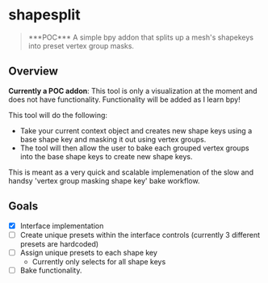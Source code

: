 # shapesplit
> \*\*\*POC\*\*\* A simple bpy addon that splits up a mesh's shapekeys into preset vertex group masks.

## Overview

**Currently a POC addon**: This tool is only a visualization at the moment and does not have functionality. Functionality will be added as I learn bpy!

This tool will do the following: 
* Take your current context object and creates new shape keys using a base shape key and masking it out using vertex groups. 
* The tool will then allow the user to bake each grouped vertex groups into the base shape keys to create new shape keys.

This is meant as a very quick and scalable implemenation of the slow and handsy 'vertex group masking shape key' bake workflow.

## Goals

- [x] Interface implementation
- [ ] Create unique presets within the interface controls (currently 3 different presets are hardcoded)
- [ ] Assign unique presets to each shape key
  - Currently only selects for all shape keys
- [ ] Bake functionality.
